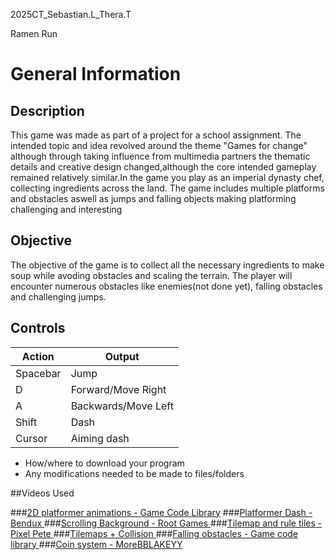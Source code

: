 2025CT_Sebastian.L_Thera.T

Ramen Run

# General Information

## Description
This game was made as part of a project for a school assignment. The intended topic and idea revolved around the theme "Games for change" although through taking influence from multimedia partners the thematic details and creative design changed,although the core intended gameplay remained relatively similar.In the game you play as an imperial dynasty chef, collecting ingredients across the land. The game includes multiple platforms and obstacles aswell as jumps and falling objects making platforming challenging and interesting

## Objective
The objective of the game is to collect all the necessary ingredients to make soup while avoding obstacles and scaling the terrain. The player will encounter numerous obstacles like enemies(not done yet), falling obstacles and challenging jumps.

## Controls

| Action  | Output |
| ------------- | ------------- |
| Spacebar | Jump  |
| D  | Forward/Move Right |
| A | Backwards/Move Left |
| Shift | Dash  |
| Cursor | Aiming dash |
* How/where to download your program
* Any modifications needed to be made to files/folders

##Videos Used

###[2D platformer animations - Game Code Library](https://www.youtube.com/watch?v=Sg_w8hIbp4Y&t=295s&pp=0gcJCQYKAYcqIYzv
)
###[Platformer Dash - Bendux
](https://www.youtube.com/watch?v=2kFGmuPHiA0&t=51s
)
###[Scrolling Background - Root Games
](https://www.youtube.com/watch?v=Wz3nbQPYwss&t=8s
)
###[Tilemap and rule tiles - Pixel Pete
](https://www.youtube.com/watch?v=rC55Q7p90qs
)
###[Tilemaps + Collision
](https://www.youtube.com/watch?v=8UctaO5DwUE&pp=0gcJCQYKAYcqIYzv
)
###[Falling obstacles - Game code library
](https://www.youtube.com/watch?v=xx1oKVTU_gM&t=181s
)
###[Coin system - MoreBBLAKEYY
](https://www.youtube.com/watch?v=5GWRPwuWtsQ&t=109s
)
